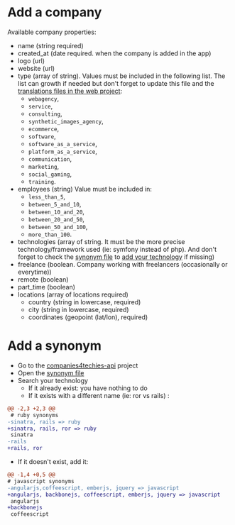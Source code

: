 # Add a company

Available company properties:

* name (string required)
* created_at (date required. when the company is added in the app)
* logo (url)
* website (url)
* type (array of string). Values must be included in the following
  list. The list can growth if needed but don't forget to update this file and the [translations files in the web project](https://github.com/kdisneur/tekusage/tree/master/app/javascripts/config/translations):
  * `webagency`,
  * `service`,
  * `consulting`,
  * `synthetic_images_agency`,
  * `ecommerce`,
  * `software`,
  * `software_as_a_service`,
  * `platform_as_a_service`,
  * `communication`,
  * `marketing`,
  * `social_gaming`,
  * `training`.
* employees (string) Value must be included in:
  * `less_than_5`, 
  * `between_5_and_10`,
  * `between_10_and_20`,
  * `between_20_and_50`,
  * `between_50_and_100`,
  * `more_than_100`.
* technologies (array of string. It must be the more precise technology/framework used (ie: symfony instead of php). And don't forget to check the [synonym file](https://github.com/kdisneur/companies4techies-api/blob/master/config/synonyms/technologies.txt) to [add your technology](#add-a-synonym) if missing)
* freelance (boolean. Company working with freelancers (occasionally or everytime))
* remote (boolean)
* part_time (boolean)
* locations  (array of locations required)
  * country (string in lowercase, required)
  * city (string in lowercase, required)
  * coordinates (geopoint (lat/lon), required)

# Add a synonym

* Go to the [companies4techies-api](https://github.com/kdisneur/companies4techies-api) project
* Open the [synonym file](https://github.com/kdisneur/companies4techies-api/blob/master/config/synonyms/technologies.txt)
* Search your technology
  * If it already exist: you have nothing to do
  * If it exists with a different name (ie: ror vs rails) :

```diff
@@ -2,3 +2,3 @@
 # ruby synonyms
-sinatra, rails => ruby
+sinatra, rails, ror => ruby
 sinatra
-rails
+rails, ror
```

  * If it doesn't exist, add it:
  
```diff
@@ -1,4 +0,5 @@
# javascript synonyms
-angularjs,coffeescript, emberjs, jquery => javascript
+angularjs, backbonejs, coffeescript, emberjs, jquery => javascript
 angularjs
+backbonejs
 coffeescript
```
